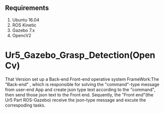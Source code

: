 ## Requirements

1. Ubuntu 16.04
2. ROS Kinetic
3. Gazebo 7.x
4. OpencV2



# Ur5_Gazebo_Grasp_Detection(OpenCv)
That Version set up a Back-end Front-end operative system FrameWork:The "Back-end" , which is responsible for solving the "command"-type message from user-end App and create json type text according to the "command", then send those json text to the Front end. Sequently, the "Front end"(the Ur5 Part ROS-Gazebo) receive the json-type message and excute the correspoding tasks.
